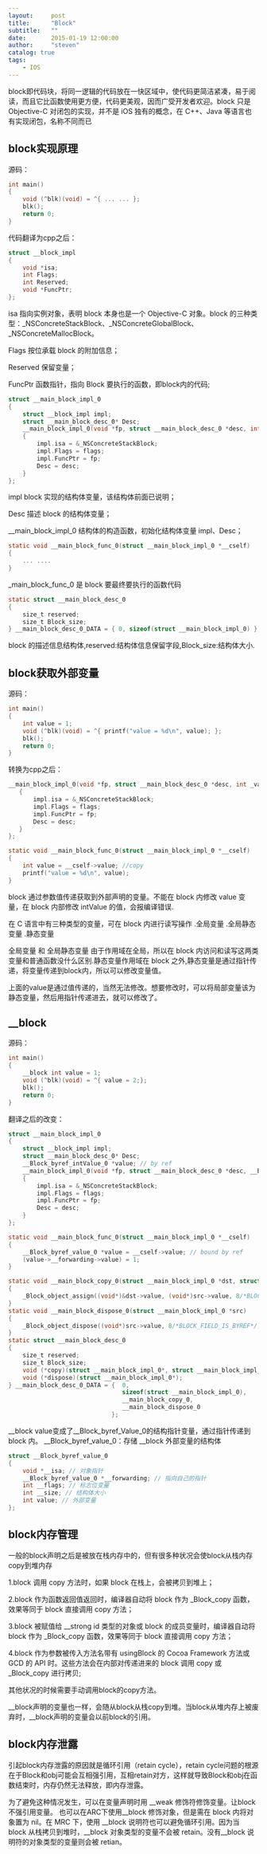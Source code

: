 ```yaml
---
layout:     post
title:      "Block"
subtitle:   ""
date:       2015-01-19 12:00:00
author:     "steven"
catalog: true
tags:
    - IOS
---
```


block即代码块，将同一逻辑的代码放在一快区域中，使代码更简洁紧凑，易于阅读，而且它比函数使用更方便，代码更美观，因而广受开发者欢迎。block 只是 Objective-C 对闭包的实现，并不是 iOS 独有的概念，在 C++、Java 等语言也有实现闭包，名称不同而已

block实现原理
----

源码：
```Objective-C
int main()
{
    void (^blk)(void) = ^{ ... ... };
    blk();
    return 0;
}
```

代码翻译为cpp之后：

```Objective-C
struct __block_impl
{
    void *isa;
    int Flags;
    int Reserved;
    void *FuncPtr;
};
```

isa 指向实例对象，表明 block 本身也是一个 Objective-C 对象。block 的三种类型：_NSConcreteStackBlock、_NSConcreteGlobalBlock、_NSConcreteMallocBlock。

Flags
按位承载 block 的附加信息；

Reserved
保留变量；

FuncPtr
函数指针，指向 Block 要执行的函数，即block内的代码;

```Objective-C
struct __main_block_impl_0
{
    struct __block_impl impl;
    struct __main_block_desc_0* Desc;
    __main_block_impl_0(void *fp, struct __main_block_desc_0 *desc, int flags=0)
    {
        impl.isa = &_NSConcreteStackBlock;
        impl.Flags = flags;
        impl.FuncPtr = fp;
        Desc = desc;
    }
};
```

impl
block 实现的结构体变量，该结构体前面已说明；

Desc
描述 block 的结构体变量；

\_\_main_block_impl_0
结构体的构造函数，初始化结构体变量 impl、Desc；

```Objective-C
static void __main_block_func_0(struct __main_block_impl_0 *__cself)
{
    ... ....
}
```
\_main_block_func_0 是 block 要最终要执行的函数代码

```Objective-C
static struct __main_block_desc_0
{
    size_t reserved;
    size_t Block_size;
} __main_block_desc_0_DATA = { 0, sizeof(struct __main_block_impl_0) };
```
block 的描述信息结构体,reserved:结构体信息保留字段,Block_size:结构体大小.


block获取外部变量
----

源码：
```Objective-C
int main()
{
    int value = 1;
    void (^blk)(void) = ^{ printf("value = %d\n", value); };
    blk();
    return 0;
}
```
转换为cpp之后：

```Objective-C
__main_block_impl_0(void *fp, struct __main_block_desc_0 *desc, int _value, int flags=0) : intValue(_intValue)
   {
       impl.isa = &_NSConcreteStackBlock;
       impl.Flags = flags;
       impl.FuncPtr = fp;
       Desc = desc;
   }
};

static void __main_block_func_0(struct __main_block_impl_0 *__cself)
{
    int value = __cself->value; //copy
    printf("value = %d\n", value);
}
```
block 通过参数值传递获取到外部声明的变量。不能在 block 内修改 value 变量，在 block 内部修改 intValue 的值，会报编译错误.

在 C 语言中有三种类型的变量，可在 block 内进行读写操作
.全局变量
.全局静态变量
.静态变量

全局变量 和 全局静态变量 由于作用域在全局，所以在 block 内访问和读写这两类变量和普通函数没什么区别.静态变量作用域在 block 之外,静态变量是通过指针传递，将变量传递到block内，所以可以修改变量值。

上面的value是通过值传递的，当然无法修改。想要修改时，可以将局部变量该为静态变量，然后用指针传递进去，就可以修改了。


__block
----

源码：
```Objective-C
int main()
{
    __block int value = 1;
    void (^blk)(void) = ^{ value = 2;};
    blk();
    return 0;
}
```

翻译之后的改变：
```Objective-C
struct __main_block_impl_0
{
    struct __block_impl impl;
    struct __main_block_desc_0* Desc;
    __Block_byref_intValue_0 *value; // by ref
    __main_block_impl_0(void *fp, struct __main_block_desc_0 *desc, __Block_byref_value_0 *_value, int flags=0) : intValue(_intValue->__forwarding)
    {
        impl.isa = &_NSConcreteStackBlock;
        impl.Flags = flags;
        impl.FuncPtr = fp;
        Desc = desc;
    }
};

static void __main_block_func_0(struct __main_block_impl_0 *__cself)
{
    __Block_byref_value_0 *value = __cself->value; // bound by ref
    (value->__forwarding->value) = 1;
}

static void __main_block_copy_0(struct __main_block_impl_0 *dst, struct __main_block_impl_0 *src)
{
    _Block_object_assign((void*)&dst->value, (void*)src->value, 8/*BLOCK_FIELD_IS_BYREF*/);
}
static void __main_block_dispose_0(struct __main_block_impl_0 *src)
{
    _Block_object_dispose((void*)src->value, 8/*BLOCK_FIELD_IS_BYREF*/);
}
static struct __main_block_desc_0
{
    size_t reserved;
    size_t Block_size;
    void (*copy)(struct __main_block_impl_0*, struct __main_block_impl_0*);
    void (*dispose)(struct __main_block_impl_0*);
} __main_block_desc_0_DATA = {  0,
                                sizeof(struct __main_block_impl_0),
                                __main_block_copy_0,
                                __main_block_dispose_0
                             };
```

\_\_block value变成了\_\_Block_byref_Value_0的结构指针变量，通过指针传递到 block 内。
\_\_Block_byref_value_0：存储 \_\_block 外部变量的结构体

```Objective-C
struct __Block_byref_value_0
{
    void *__isa; // 对象指针
    __Block_byref_value_0 *__forwarding; // 指向自己的指针
    int __flags; // 标志位变量
    int __size; // 结构体大小
    int value; // 外部变量
};
```

block内存管理
----
一般的block声明之后是被放在栈内存中的，但有很多种状况会使block从栈内存copy到堆内存

1.block 调用 copy 方法时，如果 block 在栈上，会被拷贝到堆上；


2.block 作为函数返回值返回时，编译器自动将 block 作为 \_Block\_copy 函数，效果等同于 block 直接调用 copy 方法；


3.block 被赋值给 \_\_strong id 类型的对象或 block 的成员变量时，编译器自动将 block 作为 _Block_copy 函数，效果等同于 block 直接调用 copy 方法；

4.block 作为参数被传入方法名带有 usingBlock 的 Cocoa Framework 方法或 GCD 的 API 时。这些方法会在内部对传递进来的 block 调用 copy 或 \_Block\_copy 进行拷贝;

其他状况的时候需要手动调用block的copy方法。

\_\_block声明的变量也一样，会随从block从栈copy到堆。当block从堆内存上被废弃时，\_\_block声明的变量会以前block的引用。


block内存泄露
---

引起block内存泄露的原因就是循环引用（retain cycle），retain cycle问题的根源在于Block和obj可能会互相强引用，互相retain对方，这样就导致Block和obj在函数结束时，内存仍然无法释放，即内存泄露。

为了避免这种情况发生，可以在变量声明时用 \_\_weak 修饰符修饰变量。让block不强引用变量。
也可以在ARC下使用\_\_block 修饰对象，但是需在 block 内将对象置为 nil。在 MRC 下，使用 \_\_block 说明符也可以避免循环引用。因为当 block 从栈拷贝到堆时，\_\_block 对象类型的变量不会被 retain。没有__block 说明符的对象类型的变量则会被 retian。
